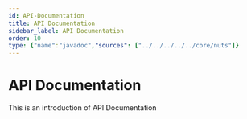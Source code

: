 ```yaml
---
id: API-Documentation
title: API Documentation
sidebar_label: API Documentation
order: 10
type: {"name":"javadoc","sources": ["../../../../../core/nuts"]}
---
```


# API Documentation
This is an introduction of API Documentation